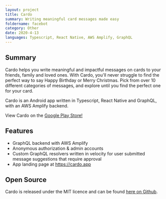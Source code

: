 ```yaml
---
layout: project
title: Cardo
summary: Writing meaningful card messages made easy
foldername: facebot
category: Other
date: 2020-4-13
languages: Typescript, React Native, AWS Amplify, GraphQL
---
```


## Summary

Cardo helps you write meaningful and impactful messages on cards to your friends, family and loved ones. With Cardo, you'll never struggle to find the perfect way to say Happy Birthday or Merry Christmas. Pick from over 10 different categories of messages, and explore until you find the perfect one for your card.

Cardo is an Android app written in Typescript, React Native and GraphQL, with an AWS Amplify backend.

View Cardo on the [Google Play Store!](https://play.google.com/store/apps/details?id=com.johnhannagan.cardo)

## Features

- GraphQL backend with AWS Amplify
- Anonymous authorization & admin accounts
- Custom GraphQL resolvers written in velocity for user submitted message suggestions that require approval
- App landing page at https://cardo.app

## Open Source

Cardo is released under the MIT licence and can be found [here on Github](https://github.com/Weetbix/cardo).
